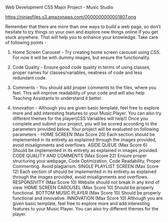 Web Development CSS Major Project - Music Studio

https://ninjasfiles.s3.amazonaws.com/0000000000001807.png

Remember that there are more than one ways to build a web page, so don't hesitate to try things on your own and explore new things online if you get stuck anywhere. That will help you to enhance your knowledge.
Take care of following points -
1. Home Screen Carousel  - Try creating home screen carousel using CSS. For now it will be with dummy images, but ensure the functionality. 

2. Code Quality - Ensure good code quality in terms of using classes, proper names for classes/variables, neatness of code and less redundant code.

3. Comments - You should add proper comments to the files, where you feel. This will improve readability of your code and will also help Teaching Assistants to understand it better. 

4. Innovation - Although you are given basic template, feel free to explore more and add interesting features to your Music Player. You can also try different themes for the player(CSS Variables will help!)
Once you complete and submit your project, you will be scored according to the parameters provided below.
Your project will be evaluated on following parameters -
HOME SCREEN
(Max Score 20)
Each section should be implemented in its entirety as explained through the images provided, avoid misalignments and overflows.
ASIDE QUEUE
(Max Score 6)
Should be implemented in its entirety as explained in images provided.
CODE QUALITY AND COMMENTS
(Max Score 22)
Ensure proper structuring your webpage, Code Optimization, Code Readability, Proper Commenting. Avoid plagiarism.
SINGLE PLAYLIST SCREEN
(Max Score 12)
Each section of should be implemented in its entirety as explained through the images provided, avoid misalignments and overflows.
RESPONSIVITY
(Max Score 10)
Website should not break in any kind of view.
HOME SCREEN CAROUSEL
(Max Score 10)
Should be properly functional.
BOTTOM MUSIC PLAYER
(Max Score 10)
Should be properly functional and innovative.
INNOVATION
(Max Score 10)
Although you are given basic template, feel free to explore more and add interesting features to your Music Player. You can also try different themes for the player.